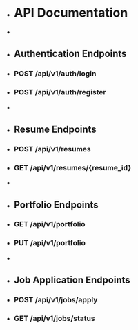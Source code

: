 + # API Documentation
+ 
+ ## Authentication Endpoints
+ ### POST /api/v1/auth/login
+ ### POST /api/v1/auth/register
+ 
+ ## Resume Endpoints
+ ### POST /api/v1/resumes
+ ### GET /api/v1/resumes/{resume_id}
+ 
+ ## Portfolio Endpoints
+ ### GET /api/v1/portfolio
+ ### PUT /api/v1/portfolio
+ 
+ ## Job Application Endpoints
+ ### POST /api/v1/jobs/apply
+ ### GET /api/v1/jobs/status 